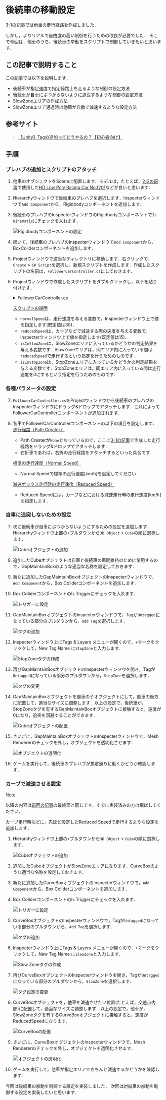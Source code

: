 # 後続車の移動設定

[3-1の記事](./3_1.md)では他車の走行経路を作成しました．

しかし，よりリアルで自由度の高い制御を行うための改良が必要でした．
そこで今回は，他車のうち，後続車の挙動をスクリプトで制御していきたいと思います．

## この記事で説明すること
この記事では以下を説明します．
- 後続車が指定速度で指定経路上を走るような制御の設定方法
- 後続車が自車にぶつからないように追従するような制御の設定方法
- SlowZoneエリアの作成方法
- SlowZoneエリア通過時は他車が自動で減速するような設定方法

## 参考サイト

> [【Unity】Tagの追加ってどうやるの？【初心者向け】](https://tech.pjin.jp/blog/2018/04/10/unity_tag_create/)

## 手順

### プレハブの追加とスクリプトのアタッチ

1. 他車のオブジェクトをSceneに配置します．モデルは，たとえば，[2-2の記事](./2_2.md)で使用した[HD Low Poly Racing Car No.1201](https://assetstore.unity.com/packages/3d/vehicles/land/hd-low-poly-racing-car-no-1201-118603)などが良いと思います．

    
2. Hierarchyウィンドウで後続車のプレハブを選択します．Inspecterウィンドウで`Add Component`から，Rigidbodyコンポーネントを追加します．
    
3. 後続車のプレハブのInspecterウィンドウのRigidbodyコンポーネントで`Is Kinematic`にチェックを入れます．
    
    ![Rigidbodyコンポーネントの設定](./figures/3_3/3_3_1.png)
    
4. 続いて，後続車のプレハブのInspecterウィンドウで`Add Component`から，BoxColiderコンポーネントを追加します．
        
6. Projectウィンドウで適当なディレクトリに移動します．右クリックで，`Create` > `C# Script`を選択し，新規スクリプトを作成します．作成したスクリプトの名前は，`FollowerCarController.cs`にしておきます．
7. Projectウィンドウで作成したスクリプトをダブルクリックし，以下を貼り付けます．
    <details>
    <summary>FollowerCarController.cs</summary>

    ```FollowerCarController.cs
        using UnityEngine;
        using PathCreation;
        
        public class FollowerCarController : MonoBehaviour
        {
            public PathCreator pathCreator;
            public EndOfPathInstruction endOfPathInstruction;
            public float normalSpeed = 30f;   // 通常速度 (km/h)
            public float reducedSpeed = 15f;  // 減速時の速度 (km/h)
        
            private float currentSpeed;
            private float distanceTravelled;
        
            private bool isInSlowZone = false;
            private bool isInStopZone = false;
            private GameObject stopZoneObject;
        
            void Start()
            {
                if (pathCreator != null)
                {
                    pathCreator.pathUpdated += OnPathChanged;
                    distanceTravelled = 0f;
                    transform.position = pathCreator.path.GetPointAtDistance(distanceTravelled, endOfPathInstruction);
                    transform.rotation = pathCreator.path.GetRotationAtDistance(distanceTravelled, endOfPathInstruction);
                }
        
                currentSpeed = normalSpeed;
            }
        
            void Update()
            {
                if (pathCreator != null && !isInStopZone)
                {
                    float speedInMetersPerSecond = currentSpeed / 3.6f;
                    distanceTravelled += speedInMetersPerSecond * Time.deltaTime;
                    transform.position = pathCreator.path.GetPointAtDistance(distanceTravelled, endOfPathInstruction);
                    transform.rotation = pathCreator.path.GetRotationAtDistance(distanceTravelled, endOfPathInstruction);
                }
            }
        
            void FixedUpdate()
            {
                // StopZone が非アクティブになったら再出発
                if (isInStopZone && stopZoneObject != null && !stopZoneObject.activeInHierarchy)
                {
                    isInStopZone = false;
                    stopZoneObject = null;
                    currentSpeed = isInSlowZone ? reducedSpeed : normalSpeed;
                }
            }
        
            private void OnTriggerEnter(Collider other)
            {
                if (other.CompareTag("SlowZone"))
                {
                    isInSlowZone = true;
                    if (!isInStopZone)
                        currentSpeed = reducedSpeed;
                }
                else if (other.CompareTag("StopZone"))
                {
                    isInStopZone = true;
                    stopZoneObject = other.gameObject;
                    currentSpeed = 0f;
                }
            }
        
            private void OnTriggerExit(Collider other)
            {
                if (other.CompareTag("SlowZone"))
                {
                    isInSlowZone = false;
                    if (!isInStopZone)
                        currentSpeed = normalSpeed;
                }
                else if (other.CompareTag("StopZone"))
                {
                    isInStopZone = false;
                    stopZoneObject = null;
                    currentSpeed = isInSlowZone ? reducedSpeed : normalSpeed;
                }
            }
        
            void OnPathChanged()
            {
                distanceTravelled = pathCreator.path.GetClosestDistanceAlongPath(transform.position);
            }
        }
    ```
    </details>

    <INS>スクリプトの説明</INS>
    - `normalSpeed`は，走行速度を与える変数で，Inspecterウィンドウ上で値を指定します(既定値は30)．
    - `reducedSpeed`は，カーブなどで減速する際の速度を与える変数で，Inspecterウィンドウ上で値を指定します(既定値は15)．
    - `isInSlowZone`は，SlowZoneエリアに入っているかどうかの判定結果を与える変数です．SlowZoneエリアは，同エリア内に入っている間は`reducedSpeed`で走行するという指定を行うためのものです．
    - `isInStopZone`は，StopZoneエリアに入っているかどうかの判定結果を与える変数です．StopZoneエリアは，同エリア内に入っている間は走行速度を0にするという指定を行うためのものです．
    
### 各種パラメータの設定

7. `FollowerCarController.cs`をProjectウィンドウから後続車のプレハブのInspecterウィンドウにドラッグ&ドロップでアタッチします．これによってFollowerCarControllerコンポーネントが追加されます．
7. 各車でFollowerCarControllerコンポーネントの以下の項目を設定します．
    <INS>走行経路（Path Creater） </INS>
    - Path Createrが`None`となっているので，ここに[3-1の記事](./3_1.md)で作成した走行経路をドラッグ&ドロップでアタッチします．
    - 右折車であれば，右折の走行経路をアタッチするといった具合です．

    <INS>標準の走行速度（Normal Speed）</INS>
    - Normal Speedで標準の走行速度[km/h]を設定してください．

    <INS>減速ボックス走行時の走行速度（Reduced Speed）</INS>
    - Reduced Speedには，カーブなどにおける減速走行時の走行速度[km/h]を指定します．
    
### 自車に追突しないための設定

7. 次に後続車が自車にぶつからないようにするための設定を追加します．Hierarchyウィンドウ上部の`+`プルダウンから`3D Object` > `Cube`の順に選択します．
    
    ![Cubeオブジェクトの追加](./figures/3_3/3_3_2.png)

7. 追加したCubeオブジェクトは自車と後続車の車間維持のために使用するので，GapMaintainBoxのような適当な名称を設定しておきます．
7. 新たに追加したGapMaintainBoxオブジェクトのInspecterウィンドウで，`Add Component`から，Box Coliderコンポーネントを追加します．
7. Box ColiderコンポーネントのIs Triggerにチェックを入れます．
    
    ![トリガーに設定](./figures/3_3/3_3_3.png)

7. GapMaintainBoxオブジェクトのInspecterウィンドウで，Tagが`Untagged`になっている部分のプルダウンから，`Add Tag`を選択します．

    ![タグの追加](./figures/3_3/3_3_4.png)

7. Inspecterウィンドウ上にTags & Layers メニューが開くので，`+`マークをクリックして，New Tag Name に`StopZone`と入力します．

    ![StopZoneタグの作成](./figures/3_3/3_3_5.png)

7. 再びGapMaintainBoxオブジェクトのInspecterウィンドウを開き，Tagが`Untagged`になっている部分のプルダウンから，`StopZone`を選択します．

    ![タグの変更](./figures/3_3/3_3_6.png)

7. GapMaintainBoxオブジェクトを自車の子オブジェクトにして，自車の後方に配置して，適当なサイズに調整します．以上の設定で，後続車が，StopZoneタグを有するGapMaintainBoxオブジェクトに接触すると，速度が0になり，追突を回避することができます．
    
    ![Cubeオブジェクトの配置](./figures/3_3/3_3_7.png)

7. さいごに，GapMaintainBoxオブジェクトのInspecterウィンドウで，Mesh Rendererのチェックを外し，オブジェクトを透明化させます．
    
    ![オブジェクトの透明化](./figures/3_3/3_3_8.png)

7. ゲームを実行して，後続車のプレハブが想定通りに動くかどうか確認します．


### カーブで減速させる設定

> [!NOTE]
> 以降の内容は[前回の記事](./3_2.md)の最終節と同じです．すでに実装済みの方は飛ばしてください．


カーブ走行時などに，先ほど設定したReduced Speedで走行するような設定を追加します．
1. Hierarchyウィンドウ上部の`+`プルダウンから`3D Object` > `Cube`の順に選択します．
    
    ![Cubeオブジェクトの追加](./figures/3_2/3_2_2.png)

2. 追加したCubeオブジェクトがSlowZoneエリアになります．CurveBoxのような適当な名称を設定しておきます．
7. 新たに追加したCurveBoxオブジェクトのInspecterウィンドウで，`Add Component`から，Box Coliderコンポーネントを追加します．
7. Box ColiderコンポーネントのIs Triggerにチェックを入れます．

    ![トリガーに設定](./figures/3_2/3_2_3.png)

7. CurveBoxオブジェクトのInspecterウィンドウで，Tagが`Untagged`になっている部分のプルダウンから，`Add Tag`を選択します．

    ![タグの追加](./figures/3_2/3_2_4.png)

7. Inspecterウィンドウ上にTags & Layers メニューが開くので，`+`マークをクリックして，New Tag Name に`SlowZone`と入力します．

    ![Slow Zoneタグの作成](./figures/3_2/3_2_5.png)

7. 再びCurveBoxオブジェクトのInspecterウィンドウを開き，Tagが`Untagged`になっている部分のプルダウンから，`SlowZone`を選択します．

    ![タグ設定の変更](./figures/3_2/3_2_6.png)

7. CurveBoxオブジェクトを，他車を減速させたい位置(たとえば，交差点内部)に配置して，適当なサイズに調整します．以上の設定で，他車が，SlowZoneタグを有するCurveBoxオブジェクトに接触すると，速度がReducedSpeedになります．

    ![CurveBoxの配置](./figures/3_2/3_2_7.png)

7. さいごに，CurveBoxオブジェクトのInspecterウィンドウで，Mesh Rendererのチェックを外し，オブジェクトを透明化させます．

    ![オブジェクトの透明化](./figures/3_2/3_2_8.png)

10. ゲームを実行して，他車が指定エリアできちんと減速するかどうかを確認します．


今回は後続車の挙動を制御する設定を実装しました．
次回は対向車の挙動を制御する設定を実装したいと思います．
